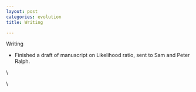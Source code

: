 ```yaml
---
layout: post
categories: evolution
title: Writing 

---
```






Writing

-   Finished a draft of manuscript on Likelihood ratio, sent to Sam and
    Peter Ralph.

\

\

